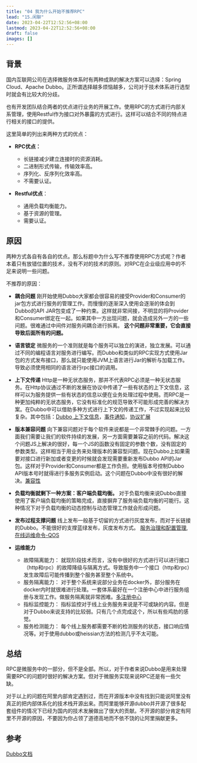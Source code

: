 ```yaml
---
title: "04 我为什么开始不推荐RPC"
lead: "15.闲聊"
date: 2023-04-22T12:52:56+08:00
lastmod: 2023-04-22T12:52:56+08:00
draft: false
images: []
---
```


## 背景

国内互联网公司在选择微服务体系时有两种成熟的解决方案可以选择：Spring Cloud、Apache Dubbo。正所谓选择越多烦恼越多，公司对于技术体系进行选型时就会有比较大的分歧。

也有开发团队结合两者的优点进行业务的开展工作。使用RPC的方式进行内部关系管理，使用Restful作为接口对外暴露的方式进行。这样可以结合不同的特点进行相关的接口的提供。

这里简单的列出来两种方式的优点：

- **RPC优点：**
  - 长链接减少建立连接时的资源消耗。
  - 二进制形式传输，传输效率高。
  - 序列化、反序列化效率高。
  - 不需要认证。

- **Restful优点**：
  - 通用负载均衡能力。
  - 基于资源的管理。
  - 需要认证。


## 原因

两种方式各自有各自的优点。那么标题中为什么写不推荐使用RPC方式呢？作者本着只有放错位置的技术，没有不对的技术的原则。对RPC在企业级应用中的不足来说明一些问题。

不推荐的原因：
- **耦合问题**
  刚开始使用Dubbo大家都会很容易的接受Provider和Consumer的jar包方式进行服务的管理工作。而慢慢的逐渐深入使用会逐渐的体会到Dubbo的API JAR包变成了一种约束。这样就非常间接，不明显的将Provider和Consumer绑定在一起。如果其中一方出现问题，就会造成另外一方的一些问题。很难通过中间件对服务间耦合进行拆离。
**这个问题非常重要，它会直接导致后面所有的问题。**

- **语言锁定**
微服务的一个准则就是每个服务可以独立的演进，独立发展。可以通过不同的编程语言对服务进行编写。而Dubbo和类似的RPC实现方式使用Jar包的方式发布接口，那么就只能使用JVM上语言进行Jar的解析与加载工作。导致必须使用相同的语言进行rpc接口的调用。

- **上下文传递**
Http是一种无状态服务，那并不代表RPC必须是一种无状态服务。在Http协议通过不断的发展在协议中传递了一些有状态的上下文信息，这样可以为服务提供一些有状态的信息以便在业务处理过程中使用。而RPC是一种更加纯粹的无状态服务，它没有标准化的规范导致不可能形成完善的解决方案。在Dubbo中可以借助多种方式进行上下文的传递工作，不过实现起来比较复杂。其中包括：[Dubbo 上下文信息](https://dubbo.apache.org/zh-cn/blog/dubbo-context-information.html)，[事件通知](https://dubbo.apache.org/zh-cn/docs/user/demos/events-notify.html)，[协议扩展](https://dubbo.apache.org/zh-cn/docs/dev/impls/protocol.html)


- **版本兼容问题**
向下兼容问题对于每个软件来说都是一个非常棘手的问题。一方面我们需要让我们的软件持续的发展，另一方面需要兼容之前的代码。解决这个问题JS上解决的很好，每一个JS的函数没有固定的参数个数，没有固定的参数类型。这样相当于用业务来处理版本的兼容型问题。现在Dubbo上如果需要对接口进行新加或者变更的时候就会发现需要重新发布Dubbo API的Jar包。这样对于Provider和Consumer都是工作负担。使用版本号控制Dubbo API版本号时就得进行多服务实例启动。这个问题在Dubbo中没有很好的解决。[兼容性](https://dubbo.apache.org/zh-cn/docs/user/best-practice.html)


- **负载均衡就剩下一种方案：客户端负载均衡。**
对于负载均衡来说Dubbo直接使用了客户端负载均衡的策略完成，直接摒弃了服务端负载均衡的可能行。这种情况下对于负载均衡的动态控制与动态管理工作就会形成问题。

- **发布过程支撑问题**
  线上发布一般基于切留的方式进行灰度发布，而对于长链接的Dubbo。不能很好的支撑蓝绿发布，灰度发布方式。
[服务治理和配置管理](https://dubbo.apache.org/zh-cn/docs/admin/serviceGovernance.html),[在线运维命令-QOS](https://dubbo.apache.org/zh-cn/docs/user/references/qos.html)


- **运维能力**
  - 故障隔离能力：
就现阶段技术而言，没有中很好的方式进行可以进行接口（http和rpc）的故障降级与隔离方式。导致服务中一个接口（http和rpc）发生故障后可能传播到整个服务甚至整个系统中。
  - 服务隔离能力：
对于整个系统来说部分业务在docker外，部分服务在docker内时就很难进行处理。一套体系最好在一个注册中心中进行服务组册与发现工作。做服务隔离就非常困难。[多注册中心](http://dubbo.apache.org/zh-cn/docs/user/demos/multi-registry.html)
  - 指标监控能力：
指标监控对于线上业务服务来说是不可或缺的内容。但是对于Dubbo来说支持的比较弱。只有几个点完成这个，所以有些鸡肋的感觉。
  - 服务检测能力：
每个线上服务都需要不断的检测服务的状态，接口响应情况等。对于使用dubbo或heissian方法的检测几乎不太可能。

## 总结

RPC是微服务中的一部分，但不是全部。所以，对于作者来说Dubbo是用来处理需要RPC的问题时很好的解决方案。但对于微服务实现来说RPC还是有一些欠缺。

对于以上的问题在阿里内部肯定遇到过，而在开源版本中没有找到只能说阿里没有真正的把内部体系化的技术栈开源出来。而阿里能够开源dubbo并开源了很多配套组件的情况下已经为国内的技术发展做出了很大的贡献。不开源的部分肯定有阿里不开源的原因，不要因为你占领了道德高地而不依不饶的让阿里捐献更多。

## 参考
[Dubbo文档](http://dubbo.apache.org/zh-cn/docs/user/quick-start.html)
